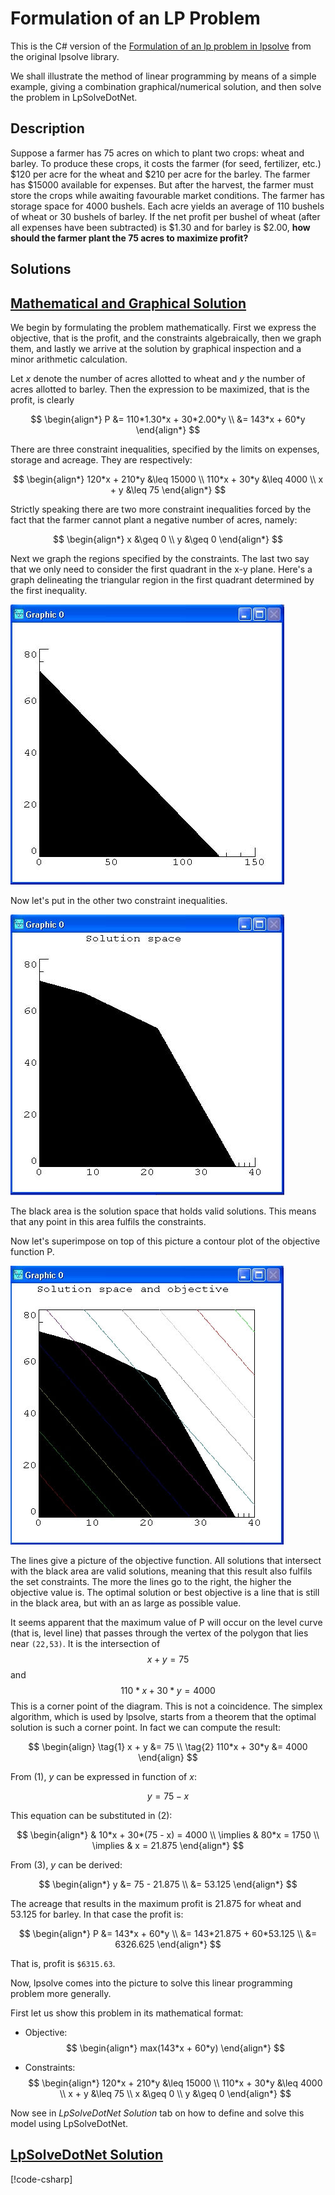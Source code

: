 # Formulation of an LP Problem

This is the C# version of the [Formulation of an lp problem in lpsolve](https://lp-solve.github.io/formulate.htm) from the original lpsolve library.

We shall illustrate the method of linear programming by means of a simple example, giving a combination graphical/numerical solution, and then solve the problem in LpSolveDotNet.

## Description

Suppose a farmer has 75 acres on which to plant two crops: wheat and barley.
To produce these crops, it costs the farmer (for seed, fertilizer, etc.) $120 per acre for the wheat and $210 per acre for the barley.
The farmer has $15000 available for expenses.
But after the harvest, the farmer must store the crops while awaiting favourable market conditions.
The farmer has storage space for 4000 bushels.
Each acre yields an average of 110 bushels of wheat or 30 bushels of barley.
If the net profit per bushel of wheat (after all expenses have been subtracted) is $1.30 and for barley is $2.00, **how should the farmer plant the 75 acres to maximize profit?**

## Solutions

## [Mathematical and Graphical Solution](#tab/mathematical)

We begin by formulating the problem mathematically.
First we express the objective, that is the profit, and the constraints algebraically, then we graph them, and lastly we arrive at the solution by graphical inspection and a minor arithmetic calculation.

Let $x$ denote the number of acres allotted to wheat and $y$ the number of acres allotted to barley. Then the expression to be maximized, that is the profit, is clearly

$$
\begin{align*}
P &= 110*1.30*x + 30*2.00*y \\
  &= 143*x + 60*y
\end{align*}
$$

There are three constraint inequalities, specified by the limits on expenses, storage and acreage. They are respectively:

$$
\begin{align*}
120*x + 210*y &\leq 15000 \\
110*x + 30*y &\leq 4000 \\
x + y &\leq 75
\end{align*}
$$

Strictly speaking there are two more constraint inequalities forced by the fact that the farmer cannot plant a negative number of acres, namely:

$$
\begin{align*}
x &\geq 0 \\
y &\geq 0
\end{align*}
$$

Next we graph the regions specified by the constraints. The last two say that we only need to consider the first quadrant in the x-y plane. Here's a graph delineating the triangular region in the first quadrant determined by the first inequality.

![ Solution space first inequality ](./images/formulate/1-first-inequality.jpg)

Now let's put in the other two constraint inequalities.

![ Solution space first inequality ](./images/formulate/2-all-three-constraints.jpg)

The black area is the solution space that holds valid solutions. This means that any point in this area fulfils the constraints.

Now let's superimpose on top of this picture a contour plot of the objective function P.

![ Solution space first inequality ](./images/formulate/3-objective.jpg)

The lines give a picture of the objective function.
All solutions that intersect with the black area are valid solutions, meaning that this result also fulfils the set constraints.
The more the lines go to the right, the higher the objective value is.
The optimal solution or best objective is a line that is still in the black area, but with an as large as possible value.

It seems apparent that the maximum value of P will occur on the level curve (that is, level line) that passes through the vertex of the polygon that lies near `(22,53)`.
It is the intersection of $$x + y = 75$$ and $$110*x + 30*y = 4000$$
This is a corner point of the diagram.
This is not a coincidence.
The simplex algorithm, which is used by lpsolve, starts from a theorem that the optimal solution is such a corner point.
In fact we can compute the result:

$$
\begin{align}
  \tag{1} x + y &= 75 \\
  \tag{2} 110*x + 30*y &= 4000 
\end{align}
$$

From $(1)$, $y$ can be expressed in function of $x$:

$$
  \tag{3} y = 75 - x
$$

This equation can be substituted in $(2)$:

$$
\begin{align*}
& 10*x + 30*(75 - x) = 4000 \\
\implies & 80*x = 1750 \\
\implies & x = 21.875
\end{align*}
$$

From $(3)$, $y$ can be derived:

$$
\begin{align*}
y &= 75 - 21.875 \\
  &= 53.125
\end{align*}
$$

The acreage that results in the maximum profit is 21.875 for wheat and 53.125 for barley. In that case the profit is:

$$
\begin{align*}
P &= 143*x + 60*y \\
  &= 143*21.875 + 60*53.125 \\
  &= 6326.625
\end{align*}
$$

That is, profit is `$6315.63`.

Now, lpsolve comes into the picture to solve this linear programming problem more generally.

First let us show this problem in its mathematical format:

- Objective:
$$
\begin{align*}
max(143*x + 60*y)
\end{align*}
$$

- Constraints:
$$
\begin{align*}
120*x + 210*y &\leq 15000 \\
110*x + 30*y &\leq 4000 \\
x + y &\leq 75 \\
x &\geq 0 \\
y &\geq 0
\end{align*}
$$

Now see in _LpSolveDotNet Solution_ tab on how to define and solve this model using LpSolveDotNet.

## [LpSolveDotNet Solution](#tab/lpsolvedotnet)

[!code-csharp[](../../src/LpSolveDotNet.Demo/FormulateSample.cs)]
